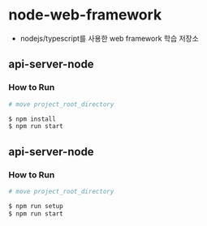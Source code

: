 # node-web-framework
* nodejs/typescript를 사용한 web framework 학습 저장소

## api-server-node  
### How to Run

```bash
# move project_root_directory

$ npm install
$ npm run start
```

## api-server-node  
### How to Run

```bash
# move project_root_directory

$ npm run setup
$ npm run start
```
